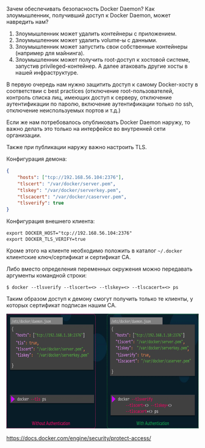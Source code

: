Зачем обеспечивать безопасность Docker Daemon? Как злоумышленник, получивший доступ к Docker Daemon, может навредить нам?

1. Злоумышленник может удалить контейнеры с приложением.
2. Злоумышленник может удалить volume-ы с данными.
3. Злоумышленник может запустить свои собственные контейнеры (например для майнинга).
4. Злоумышленник может получить root-доступ к хостовой системе, запустив privileged-контейнер. А далее атаковать другие хосты в нашей инфраструктуре.

В первую очередь нам нужно защитить доступ к самому Docker-хосту в соответствии с best practices (отключение root-пользователей, контроль списка лиц, имеющих доступ к серверу, отключение аутентификации по паролю, включение аутентификации только по ssh, отключение неиспользуемых портов и т.д.)

Если же нам потребовалось опубликовать Docker Daemon наружу, то важно делать это только на интерфейсе во внутренней сети организации.

Также при публикации наружу важно настроить TLS.

Конфигурация демона:

```json
{
    "hosts": ["tcp://192.168.56.104:2376"],
    "tlscert": "/var/docker/server.pem",
    "tlskey": "/var/docker/serverkey.pem",
    "tlscacert": "/var/docker/caserver.pem",
    "tlsverify": true
}
```

Конфигурация внешнего клиента:

```shell
export DOCKER_HOST="tcp://192.168.56.104:2376"
export DOCKER_TLS_VERIFY=true
```

Кроме этого на клиенте необходимо положить в каталог `~/.docker` клиентские ключ/сертификат и сертификат CA.

Либо вместо определения переменных окружения можно передавать аргументы командной строки:

```shell
$ docker --tlsverify --tlscert=<> --tlskey=<> --tlscacert=<> ps
```

Таким образом доступ к демону смогут получить только те клиенты, у которых сертификат подписан нашим CA.

<img src="image.png" width="700" height="300"><br>

https://docs.docker.com/engine/security/protect-access/